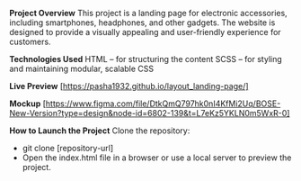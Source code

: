 **Project Overview**
This project is a landing page for electronic accessories, including smartphones, headphones, and other gadgets. The website is designed to provide a visually appealing and user-friendly experience for customers.

**Technologies Used**
HTML – for structuring the content
SCSS – for styling and maintaining modular, scalable CSS

**Live Preview**
[https://pasha1932.github.io/layout_landing-page/]

**Mockup**
[https://www.figma.com/file/DtkQmQ797hk0nI4KfMi2Uq/BOSE-New-Version?type=design&node-id=6802-139&t=L7eKz5YKLN0m5WxR-0]

**How to Launch the Project**
Clone the repository:
- git clone [repository-url]
- Open the index.html file in a browser or use a local server to preview the project.
